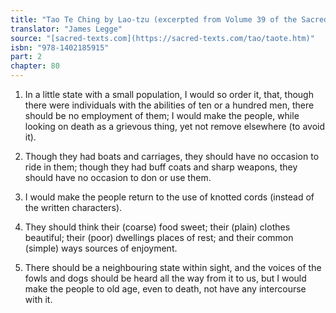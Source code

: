 ```yaml
---
title: "Tao Te Ching by Lao-tzu (excerpted from Volume 39 of the Sacred Books of the East.)"
translator: "James Legge"
source: "[sacred-texts.com](https://sacred-texts.com/tao/taote.htm)"
isbn: "978-1402185915"
part: 2
chapter: 80
---
```

1. In a little state with a small population, I would so order it,
that, though there were individuals with the abilities of ten or a
hundred men, there should be no employment of them; I would make the
people, while looking on death as a grievous thing, yet not remove
elsewhere (to avoid it). 

2. Though they had boats and carriages, they should have no occasion
to ride in them; though they had buff coats and sharp weapons, they
should have no occasion to don or use them. 

3. I would make the people return to the use of knotted cords (instead
of the written characters). 

4. They should think their (coarse) food sweet; their (plain) clothes
beautiful; their (poor) dwellings places of rest; and their common
(simple) ways sources of enjoyment. 

5. There should be a neighbouring state within sight, and the voices
of the fowls and dogs should be heard all the way from it to us, but
I would make the people to old age, even to death, not have any intercourse
with it.